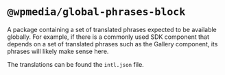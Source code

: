 # `@wpmedia/global-phrases-block`

A package containing a set of translated phrases expected to be available globally. For example, if there is a commonly used SDK component that depends on a set of translated phrases such as the Gallery component, its phrases will likely make sense here.

The translations can be found the `intl.json` file.
